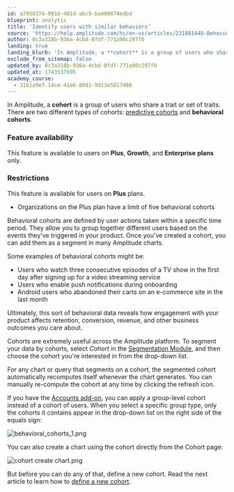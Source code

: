 ```yaml
---
id: a7958374-901d-401d-abc9-ba400074edbd
blueprint: analytic
title: 'Identify users with similar behaviors'
source: 'https://help.amplitude.com/hc/en-us/articles/231881448-Behavioral-cohorts-Identify-users-with-similar-behaviors'
author: 0c3a318b-936a-4cbd-8fdf-771a90c297f0
landing: true
landing_blurb: 'In Amplitude, a **cohort** is a group of users who share a trait or set of traits.'
exclude_from_sitemap: false
updated_by: 0c3a318b-936a-4cbd-8fdf-771a90c297f0
updated_at: 1743537695
academy_course:
  - 3161a9ef-14ce-41e6-80d1-9d13e5017d86
---
```

In Amplitude, a **cohort** is a group of users who share a trait or set of traits. There are two different types of cohorts: [predictive cohorts](/docs/data/audiences/predictions) and **behavioral cohorts**. 

### Feature availability

This feature is available to users on **Plus**, **Growth**, and **Enterprise** **plans** only.

### Restrictions

This feature is available for users on **Plus** plans. 

* Organizations on the Plus plan have a limit of five behavioral cohorts

Behavioral cohorts are defined by user actions taken within a specific time period. They allow you to group together different users based on the events they've triggered in your product. Once you've created a cohort, you can add them as a segment in many Amplitude charts.

Some examples of behavioral cohorts might be:

* Users who watch three consecutive episodes of a TV show in the first day after signing up for a video streaming service
* Users who enable push notifications during onboarding
* Android users who abandoned their carts on an e-commerce site in the last month

Ultimately, this sort of behavioral data reveals how engagement with your product affects retention, conversion, revenue, and other business outcomes you care about.

Cohorts are extremely useful across the Amplitude platform. To segment your data by cohorts, select *Cohort* in the [Segmentation Module](/docs/analytics/charts/build-charts-add-user-segments), and then choose the cohort you're interested in from the drop-down list.

For any chart or query that segments on a cohort, the segmented cohort automatically recomputes itself whenever the chart generates. You can manually re-compute the cohort at any time by clicking the refresh icon.

If you have the [Accounts add-on](/docs/analytics/account-level-reporting), you can apply a group-level cohort instead of a cohort of users. When you select a specific group type, only the cohorts it contains appear in the drop-down list on the right side of the equals sign:

![behavioral_cohorts_1.png](/docs/output/img/analytics/behavioral_cohorts_1.png)

You can also create a chart using the cohort directly from the Cohort page:

![cohort create chart.png](/docs/output/img/analytics/cohort-create-chart.png)

But before you can do any of that, define a new cohort. Read the next article to learn how to [define a new cohort](/docs/analytics/define-cohort).